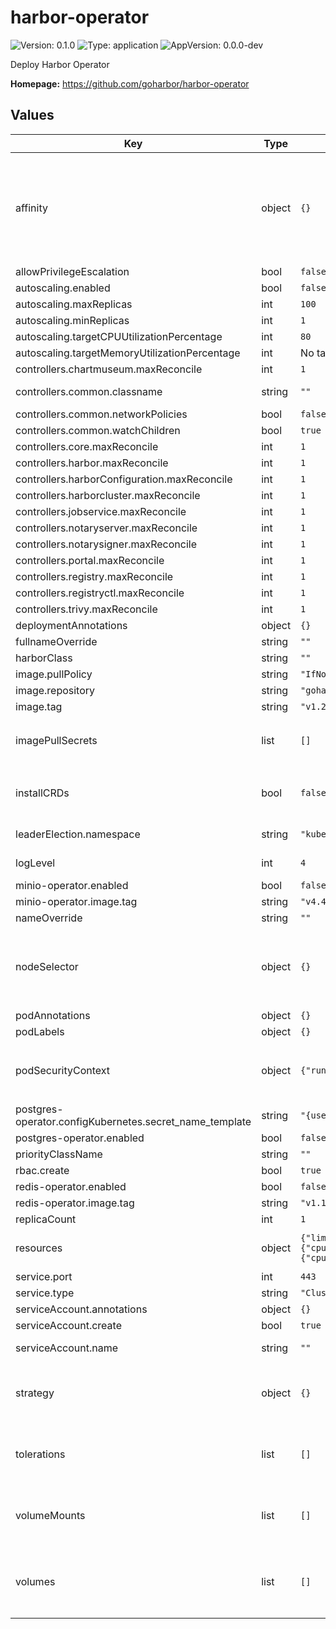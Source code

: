 # harbor-operator

![Version: 0.1.0](https://img.shields.io/badge/Version-0.1.0-informational?style=flat-square) ![Type: application](https://img.shields.io/badge/Type-application-informational?style=flat-square) ![AppVersion: 0.0.0-dev](https://img.shields.io/badge/AppVersion-0.0.0--dev-informational?style=flat-square)

Deploy Harbor Operator

**Homepage:** <https://github.com/goharbor/harbor-operator>

## Values

| Key | Type | Default                                                                                 | Description |
|-----|------|-----------------------------------------------------------------------------------------|-------------|
| affinity | object | `{}`                                                                                    | Expects input structure as per specification <https://kubernetes.io/docs/reference/generated/kubernetes-api/v1.18/#affinity-v1-core> For example: `{   "nodeAffinity": {     "requiredDuringSchedulingIgnoredDuringExecution": {       "nodeSelectorTerms": [         {           "matchExpressions": [             {               "key": "foo.bar.com/role",               "operator": "In",               "values": [                 "master"               ]             }           ]         }       ]     }   } }` |
| allowPrivilegeEscalation | bool | `false`                                                                                 | Allow privilege escalation for the controller Pods |
| autoscaling.enabled | bool | `false`                                                                                 | Whether to enabled [Horizontal Pod Autoscaling](https://kubernetes.io/docs/tasks/run-application/horizontal-pod-autoscale/) |
| autoscaling.maxReplicas | int | `100`                                                                                   | Maximum conroller replicas |
| autoscaling.minReplicas | int | `1`                                                                                     | Minimum conroller replicas |
| autoscaling.targetCPUUtilizationPercentage | int | `80`                                                                                    | CPU usage target for autoscaling |
| autoscaling.targetMemoryUtilizationPercentage | int | No target                                                                               | Memory usage target for autoscaling |
| controllers.chartmuseum.maxReconcile | int | `1`                                                                                     | Max parallel reconciliation for ChartMuseum controller |
| controllers.common.classname | string | `""`                                                                                    | Harbor class handled by the operator. An empty class means watch all resources |
| controllers.common.networkPolicies | bool | `false`                                                                                 | Whether the operator should manage network policies |
| controllers.common.watchChildren | bool | `true`                                                                                  | Whether the operator should watch children |
| controllers.core.maxReconcile | int | `1`                                                                                     | Max parallel reconciliation for Core controller |
| controllers.harbor.maxReconcile | int | `1`                                                                                     | Max parallel reconciliation for Harbor controller |
| controllers.harborConfiguration.maxReconcile | int | `1`                                                                                     | Max parallel reconciliation for HarborConfiguration controller |
| controllers.harborcluster.maxReconcile | int | `1`                                                                                     | Max parallel reconciliation for HarborCluster controller |
| controllers.jobservice.maxReconcile | int | `1`                                                                                     | Max parallel reconciliation for JobService controller |
| controllers.notaryserver.maxReconcile | int | `1`                                                                                     | Max parallel reconciliation for NotaryServer controller |
| controllers.notarysigner.maxReconcile | int | `1`                                                                                     | Max parallel reconciliation for NotarySigner controller |
| controllers.portal.maxReconcile | int | `1`                                                                                     | Max parallel reconciliation for Portal controller |
| controllers.registry.maxReconcile | int | `1`                                                                                     | Max parallel reconciliation for Registry controller |
| controllers.registryctl.maxReconcile | int | `1`                                                                                     | Max parallel reconciliation for RegistryCtl controller |
| controllers.trivy.maxReconcile | int | `1`                                                                                     | Max parallel reconciliation for Trivy controller |
| deploymentAnnotations | object | `{}`                                                                                    | Additional annotations to add to the controller Deployment |
| fullnameOverride | string | `""`                                                                                    |  |
| harborClass | string | `""`                                                                                    | Class name of the Harbor operator |
| image.pullPolicy | string | `"IfNotPresent"`                                                                        | The image pull policy for the controller. |
| image.repository | string | `"goharbor/harbor-operator"`                                                            | The image repository whose default is the chart appVersion. |
| image.tag | string | `"v1.2.0-rc2"`                                                                          | The image tag whose default is the chart appVersion. |
| imagePullSecrets | list | `[]`                                                                                    | Reference to one or more secrets to be used when pulling images <https://kubernetes.io/docs/tasks/configure-pod-container/pull-image-private-registry/> For example: `[   {"name":"image-pull-secret"} ]` |
| installCRDs | bool | `false`                                                                                 | If true, CRD resources will be installed as part of the Helm chart. If enabled, when uninstalling CRD resources will be deleted causing all installed custom resources to be DELETED |
| leaderElection.namespace | string | `"kube-system"`                                                                         | The namespace used to store the ConfigMap for leader election |
| logLevel | int | `4`                                                                                     | Set the verbosity of controller. Range of 0 - 6 with 6 being the most verbose. Info level is 4. |
| minio-operator.enabled | bool | `false`                                                                                 | Whether to enabled [MinIO Operator](https://github.com/minio/operator) |
| minio-operator.image.tag | string | `"v4.4.9"`                                                                              |  |
| nameOverride | string | `""`                                                                                    |  |
| nodeSelector | object | `{}`                                                                                    | Expects input structure as per specification <https://kubernetes.io/docs/reference/generated/kubernetes-api/v1.18/#nodeselector-v1-core> For example: `[   {     "matchExpressions": [       {         "key": "kubernetes.io/e2e-az-name",         "operator": "In",         "values": [           "e2e-az1",           "e2e-az2"         ]       }     ]   } ]` |
| podAnnotations | object | `{}`                                                                                    | Additional annotations to add to the controller Pods |
| podLabels | object | `{}`                                                                                    | Additional labels to add to the controller Pods |
| podSecurityContext | object | `{"runAsNonRoot":true,"runAsUser":65532}`                                               | Expects input structure as per specification <https://kubernetes.io/docs/reference/generated/kubernetes-api/v1.18/#podsecuritycontext-v1-core> For example: `{   "fsGroup": 2000,   "runAsUser": 1000,   "runAsNonRoot": true }` |
| postgres-operator.configKubernetes.secret_name_template | string | `"{username}.{cluster}.credentials"`                                                    |  |
| postgres-operator.enabled | bool | `false`                                                                                 | Whether to enabled [Postgres operator](https://github.com/zalando/postgres-operator) |
| priorityClassName | string | `""`                                                                                    | priority class to be used for the harbor-operator pods |
| rbac.create | bool | `true`                                                                                  | Whether to install Role Based Access Control |
| redis-operator.enabled | bool | `false`                                                                                 | Whether to enabled [Redis Operator](https://github.com/spotahome/redis-operator) |
| redis-operator.image.tag | string | `"v1.1.1"`                                                                              |  |
| replicaCount | int | `1`                                                                                     | Number of replicas for the controller |
| resources | object | `{"limits":{"cpu":"500m","memory":"300Mi"},"requests":{"cpu":"300m","memory":"200Mi"}}` | Expects input structure as per specification <https://kubernetes.io/docs/reference/generated/kubernetes-api/v1.18/#resourcerequirements-v1-core> |
| service.port | int | `443`                                                                                   | Expose port for WebHook controller |
| service.type | string | `"ClusterIP"`                                                                           | Service type to use |
| serviceAccount.annotations | object | `{}`                                                                                    | Annotations to add to the service account |
| serviceAccount.create | bool | `true`                                                                                  | Specifies whether a service account should be created |
| serviceAccount.name | string | `""`                                                                                    | The name of the service account to use. If not set and create is true, a name is generated using the fullname template |
| strategy | object | `{}`                                                                                    | Expects input structure as per specification <https://kubernetes.io/docs/reference/generated/kubernetes-api/v1.18/#deploymentstrategy-v1-apps> For example: `{   "type": "RollingUpdate",   "rollingUpdate": {     "maxSurge": 0,     "maxUnavailable": 1   } }` |
| tolerations | list | `[]`                                                                                    | Expects input structure as per specification <https://kubernetes.io/docs/reference/generated/kubernetes-api/v1.18/#toleration-v1-core> For example: `[   {     "key": "foo.bar.com/role",     "operator": "Equal",     "value": "master",     "effect": "NoSchedule"   } ]` |
| volumeMounts | list | `[]`                                                                                    | Expects input structure as per specification <https://kubernetes.io/docs/reference/generated/kubernetes-api/v1.18/#volumemount-v1-core> For example: `[   {     "mountPath": "/test-ebs",     "name": "test-volume"   } ]` |
| volumes | list | `[]`                                                                                    | Expects input structure as per specification <https://kubernetes.io/docs/reference/generated/kubernetes-api/v1.18/#volume-v1-core> For example: `[   {     "name": "test-volume",     "awsElasticBlockStore": {       "volumeID": "<volume-id>",       "fsType": "ext4"     }   } ]` |
